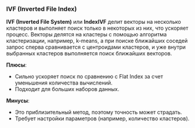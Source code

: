 ### **IVF (Inverted File Index)**

**IVF (Inverted File System)** или **IndexIVF** делит векторы на несколько кластеров и выполняет поиск только в некоторых из них, что ускоряет процесс. Векторы делятся на кластеры с помощью алгоритма кластеризации, например, k-means, а при поиске ближайших соседей запрос сперва сравнивается с центроидами кластеров, и уже внутри выбранных кластеров выполняется поиск ближайших векторов.

**Плюсы**:

- Сильно ускоряет поиск по сравнению с Flat Index за счет уменьшения количества вычислений.
- Подходит для больших наборов данных.

**Минусы**:

- Это приблизительный метод, поэтому точность может страдать.
- Требует настройки параметров (например, количество кластеров).